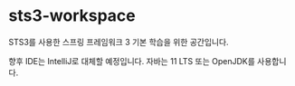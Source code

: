 # sts3-workspace

STS3를 사용한 스프링 프레임워크 3 기본 학습을 위한 공간입니다.

향후 IDE는 IntelliJ로 대체할 예정입니다. 자바는 11 LTS 또는 OpenJDK를 사용합니다.
